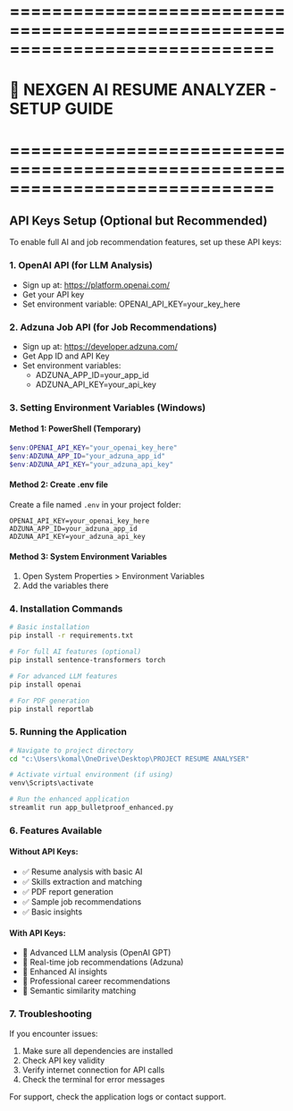 # =============================================================================
# 🚀 NEXGEN AI RESUME ANALYZER - SETUP GUIDE
# =============================================================================

## API Keys Setup (Optional but Recommended)

To enable full AI and job recommendation features, set up these API keys:

### 1. OpenAI API (for LLM Analysis)
- Sign up at: https://platform.openai.com/
- Get your API key
- Set environment variable: OPENAI_API_KEY=your_key_here

### 2. Adzuna Job API (for Job Recommendations)
- Sign up at: https://developer.adzuna.com/
- Get App ID and API Key
- Set environment variables:
  - ADZUNA_APP_ID=your_app_id
  - ADZUNA_API_KEY=your_api_key

### 3. Setting Environment Variables (Windows)

#### Method 1: PowerShell (Temporary)
```powershell
$env:OPENAI_API_KEY="your_openai_key_here"
$env:ADZUNA_APP_ID="your_adzuna_app_id"
$env:ADZUNA_API_KEY="your_adzuna_api_key"
```

#### Method 2: Create .env file
Create a file named `.env` in your project folder:
```
OPENAI_API_KEY=your_openai_key_here
ADZUNA_APP_ID=your_adzuna_app_id
ADZUNA_API_KEY=your_adzuna_api_key
```

#### Method 3: System Environment Variables
1. Open System Properties > Environment Variables
2. Add the variables there

### 4. Installation Commands

```bash
# Basic installation
pip install -r requirements.txt

# For full AI features (optional)
pip install sentence-transformers torch

# For advanced LLM features
pip install openai

# For PDF generation
pip install reportlab
```

### 5. Running the Application

```bash
# Navigate to project directory
cd "c:\Users\komal\OneDrive\Desktop\PROJECT RESUME ANALYSER"

# Activate virtual environment (if using)
venv\Scripts\activate

# Run the enhanced application
streamlit run app_bulletproof_enhanced.py
```

### 6. Features Available

#### Without API Keys:
- ✅ Resume analysis with basic AI
- ✅ Skills extraction and matching
- ✅ PDF report generation
- ✅ Sample job recommendations
- ✅ Basic insights

#### With API Keys:
- 🚀 Advanced LLM analysis (OpenAI GPT)
- 🚀 Real-time job recommendations (Adzuna)
- 🚀 Enhanced AI insights
- 🚀 Professional career recommendations
- 🚀 Semantic similarity matching

### 7. Troubleshooting

If you encounter issues:
1. Make sure all dependencies are installed
2. Check API key validity
3. Verify internet connection for API calls
4. Check the terminal for error messages

For support, check the application logs or contact support.